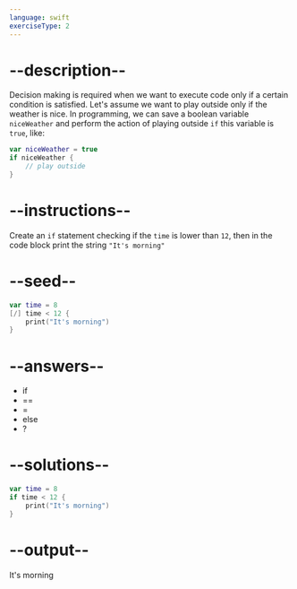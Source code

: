 ```yaml
---
language: swift
exerciseType: 2
---
```


# --description--

Decision making is required when we want to execute code only if a certain condition is satisfied.
Let's assume we want to play outside only if the weather is nice.
In programming, we can save a boolean variable `niceWeather` and perform the action of playing outside `if` this variable is `true`, like:
```swift
var niceWeather = true
if niceWeather {
	// play outside
}
```

# --instructions--

Create an `if` statement checking if the `time` is lower than `12`, then in the code block print the string `"It's morning"`

# --seed--

```swift
var time = 8
[/] time < 12 {
    print("It's morning")
}
```

# --answers--

- if
- ==
- =
- else
- ?

# --solutions--

```swift
var time = 8
if time < 12 {
    print("It's morning")
}
```

# --output--

It's morning
